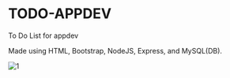 
# TODO-APPDEV
To Do List for appdev


Made using HTML, Bootstrap, NodeJS, Express, and MySQL(DB).

![1](https://user-images.githubusercontent.com/56833381/115385072-48d19700-a20a-11eb-9aac-195f799d330a.JPG)
